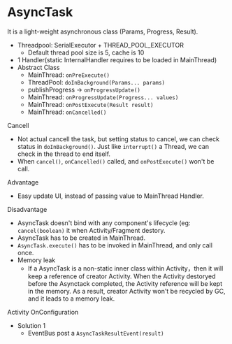 # AsyncTask

It is a light-weight asynchronous class (Params, Progress, Result).
- Threadpool: SerialExecutor + THREAD_POOL_EXECUTOR
    - Default thread pool size is 5, cache is 10
- 1 Handler(static InternalHandler requires to be loaded in MainThread)
- Abstract Class
    - MainThread: `onPreExecute()`
    - ThreadPool: `doInBackground(Params... params)`
    - publishProgress -> `onProgressUpdate()`
    - MainThread: `onProgressUpdate(Progress... values)`
    - MainThread: `onPostExecute(Result result)`
    - MainThread: `onCancelled()`

Cancell
- Not actual cancell the task, but setting status to cancel, we can check status in `doInBackground()`. Just like `interrupt()` a Thread, we can check in the thread to end itself.
- When `cancel()`, `onCancelled()` called, and `onPostExecute()` won't be call.

Advantage
- Easy update UI, instead of passing value to MainThread Handler.

Disadvantage
- AsyncTask doesn't bind with any component's lifecycle (eg: `cancel(boolean)` it when Activity/Fragment destory.
- AsyncTask has to be created in MainThread.
- `AsyncTask.execute()` has to be invoked in MainThread, and only call once.
- Memory leak
    - If a AsyncTask is a non-static inner class within Activity，then it will keep a reference of creator Activity. When the Activity destoryed before the Asynctack completed, the Activity reference will be kept in the memory. As a result, creator Activity won't be recycled by GC, and it leads to a memory leak.

Activity OnConfiguration 
- Solution 1
    - EventBus post a `AsyncTaskResultEvent(result)`
